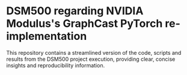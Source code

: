 # DSM500 regarding NVIDIA Modulus's GraphCast PyTorch re-implementation

This repository contains a streamlined version of the code, scripts and results from the DSM500 project execution, providing clear, concise insights and reproducibility information.